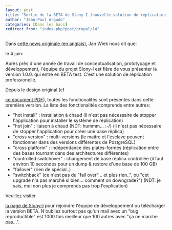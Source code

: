 ```yaml
---
layout: post
title: "Sortie de la BETA de Slony-I (nouvelle solution de réplication)"
author: "Jean-Paul Argudo"
categories: [Dans les bacs]
redirect_from: "index.php?post/drupal/14"
---
```



<p></p>

<!--more-->


Dans <a href="http://gborg.postgresql.org/project/slony1/news/newsfull.php?news_id=174">cette news originale (en anglais)</a>, Jan Wiek nous dit que:

le 4 juin:

Après près d'une année de travail de conceptualisation, prototypage et développement, l'équipe du projet Slony-I est fière de vous présenter la version 1.0.0. qui entre en BETA test. C'est une solution de réplication professionelle.

Depuis le design original (cf <a href="http://developer.postgresql.org/%7Ewieck/slony1/Slony-I-concept.pdf">

ce document PDF</a>), toutes les fonctionalités sont présentes dans cette première version. La liste des fonctionalités comprends entre autres:

<ul>

<li>"hot install" : installation à chaud (il n'est pas nécessaire de stopper l'application pour installer le système de réplication)</li>

<li>"hot join" : liaison à chaud (NDT: hummm... :-/) (il n'est pas nécessaire de stopper l'application pour créer une base réplica)

</li>

<li>"cross version" : multi-versions (le maitre et l'esclave peuvent fonctionner dans des versions différentes de PostgreSQL)

</li>

<li>"cross platform" : indépendance des plates-formes (réplication entre des bases tournant dans des architectures différentes)

</li>

<li>"controlled switchover" : changement de base réplica contrôllée (il faut environ 10 secondes pour un dump &amp; restore d'une base de 100 GB)

</li>

<li>"failover" (rien de spécial..)

</li>

<li> "switchback" (ce n'est pas du "fail over"... et plus rien..", ou "cet upgrade n'a pas marché si bien... comment on downgrade?") (NDT: je sais, moi non plus je comprends pas trop l'explication)

</li>

</ul>

Veuillez visiter

<a href="http://gborg.postgresql.org/project/slony1/projdisplay.php">la page de Slony-I</a> pour rejoindre l'équipe de développement ou télécharger la version BETA. N'oubliez surtout pas qu'un mail avec un "bug reproductible" est 1000 fois meilleur que 100 autres avec "ça ne marche pas...".